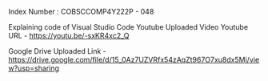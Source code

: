 Index Number : COBSCCOMP4Y222P - 048

Explaining code of Visual Studio Code Youtube Uploaded Video
                  Youtube URL - https://youtu.be/-sxKR4xc2_Q

Google Drive Uploaded Link - https://drive.google.com/file/d/15_0Az7UZVRfx54zAqZt967O7xu8dx5Mj/view?usp=sharing